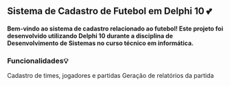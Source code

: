 <h2>Sistema de Cadastro de Futebol em Delphi 10 💕</h2>
<h4>Bem-vindo ao sistema de cadastro relacionado ao futebol! Este projeto foi desenvolvido utilizando 
Delphi 10 durante a disciplina de Desenvolvimento de Sistemas no curso técnico em informática.</h4>

<h3>Funcionalidades💡</h3>
Cadastro de times, jogadores e partidas
Geração de relatórios da partida
